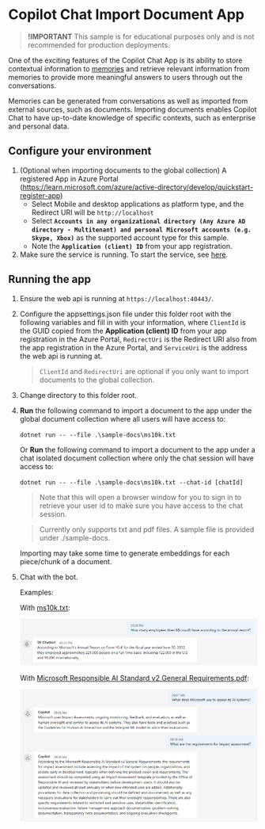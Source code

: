 ﻿# Copilot Chat Import Document App

> **!IMPORTANT**
> This sample is for educational purposes only and is not recommended for production deployments.

One of the exciting features of the Copilot Chat App is its ability to store contextual information
to [memories](https://github.com/microsoft/semantic-kernel/blob/main/docs/EMBEDDINGS.md) and retrieve
relevant information from memories to provide more meaningful answers to users through out the conversations.

Memories can be generated from conversations as well as imported from external sources, such as documents.
Importing documents enables Copilot Chat to have up-to-date knowledge of specific contexts, such as enterprise and personal data.

## Configure your environment
1. (Optional when importing documents to the global collection) A registered App in Azure Portal (https://learn.microsoft.com/azure/active-directory/develop/quickstart-register-app)
   - Select Mobile and desktop applications as platform type, and the Redirect URI will be `http://localhost`
   - Select **`Accounts in any organizational directory (Any Azure AD directory - Multitenant)
     and personal Microsoft accounts (e.g. Skype, Xbox)`** as the supported account
     type for this sample.
   - Note the **`Application (client) ID`** from your app registration.
2. Make sure the service is running. To start the service, see [here](../webapi/README.md).

## Running the app
1. Ensure the web api is running at `https://localhost:40443/`.
2. Configure the appsettings.json file under this folder root with the following variables and fill
   in with your information, where
   `ClientId` is the GUID copied from the **Application (client) ID** from your app registration in the Azure Portal,
   `RedirectUri` is the Redirect URI also from the app registration in the Azure Portal, and
   `ServiceUri` is the address the web api is running at.

   > `ClientId` and `RedirectUri` are optional if you only want to import documents to the global collection.
3. Change directory to this folder root.
4. **Run** the following command to import a document to the app under the global document collection where
   all users will have access to:

   `dotnet run -- --file .\sample-docs\ms10k.txt`
   
   Or **Run** the following command to import a document to the app under a chat isolated document collection where
   only the chat session will have access to:

   `dotnet run -- --file .\sample-docs\ms10k.txt --chat-id [chatId]`

   > Note that this will open a browser window for you to sign in to retrieve your user id to make sure you have access to the chat session.

   > Currently only supports txt and pdf files. A sample file is provided under ./sample-docs.

   Importing may take some time to generate embeddings for each piece/chunk of a document.
5. Chat with the bot.

   Examples:

   With [ms10k.txt](./sample-docs/ms10k.txt):

   ![](../images/Document-Memory-Sample-1.png)

   With [Microsoft Responsible AI Standard v2 General Requirements.pdf](./sample-docs/Microsoft-Responsible-AI-Standard-v2-General-Requirements.pdf):

   ![](../images/Document-Memory-Sample-2.png)